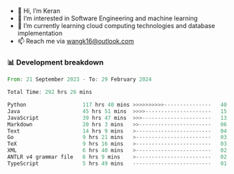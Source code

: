 - 👋 Hi, I’m Keran
- 👀 I’m interested in Software Engineering and machine learning
- 🌱 I’m currently learning cloud computing technologies and database implementation
- 📫 Reach me via wangk16@outlook.com


###  📊 Development breakdown
<!--START_SECTION:waka-->

```rust
From: 21 September 2023 - To: 29 February 2024

Total Time: 292 hrs 26 mins

Python                  117 hrs 40 mins >>>>>>>>>>---------------   40.04 %
Java                    45 hrs 51 mins  >>>>---------------------   15.60 %
JavaScript              39 hrs 47 mins  >>>----------------------   13.54 %
Markdown                20 hrs 3 mins   >>-----------------------   06.83 %
Text                    14 hrs 9 mins   >------------------------   04.81 %
Go                      9 hrs 21 mins   >------------------------   03.18 %
TeX                     9 hrs 16 mins   >------------------------   03.16 %
XML                     6 hrs 40 mins   >------------------------   02.27 %
ANTLR v4 grammar file   6 hrs 9 mins    >------------------------   02.09 %
TypeScript              5 hrs 49 mins   -------------------------   01.98 %
```

<!--END_SECTION:waka-->

<!---
keran-w/keran-w is a ✨ special ✨ repository because its `README.md` (this file) appears on your GitHub profile.
You can click the Preview link to take a look at your changes.
--->
